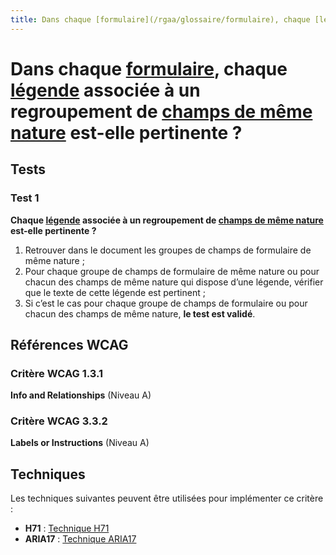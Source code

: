 ```yaml
---
title: Dans chaque [formulaire](/rgaa/glossaire/formulaire), chaque [légende](/rgaa/glossaire/legende) associée à un regroupement de [champs de même nature](/rgaa/glossaire/champs-de-meme-nature) est-elle pertinente ?
---
```


# Dans chaque [formulaire](/rgaa/glossaire/formulaire), chaque [légende](/rgaa/glossaire/legende) associée à un regroupement de [champs de même nature](/rgaa/glossaire/champs-de-meme-nature) est-elle pertinente ?



## Tests

### Test 1

**Chaque [légende](/rgaa/glossaire/legende) associée à un regroupement de [champs de même nature](/rgaa/glossaire/champs-de-meme-nature) est-elle pertinente ?**

1. Retrouver dans le document les groupes de champs de formulaire de même nature ;
2. Pour chaque groupe de champs de formulaire de même nature ou pour chacun des champs de même nature qui dispose d’une légende, vérifier que le texte de cette légende est pertinent ;
3. Si c’est le cas pour chaque groupe de champs de formulaire ou pour chacun des champs de même nature, **le test est validé**.



## Références WCAG

### Critère WCAG 1.3.1

**Info and Relationships** (Niveau A)

### Critère WCAG 3.3.2

**Labels or Instructions** (Niveau A)



## Techniques

Les techniques suivantes peuvent être utilisées pour implémenter ce critère :

- **H71** : [Technique H71](https://www.w3.org/WAI/WCAG21/Techniques/html/H71)
- **ARIA17** : [Technique ARIA17](https://www.w3.org/WAI/WCAG21/Techniques/html/ARIA17)
